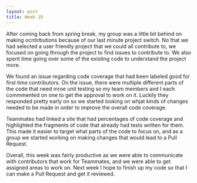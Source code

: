```yaml
---
layout: post
title: Week 10
---
```


After coming back from spring break, my group was a little bit behind on making ocntirbutions because of our last minute project switch. No that we had selected a user friendly project that we could all contribute to, we focused on going through the project to find issues to contribute to. We also spent time going over some of the existing code to understand the project more.

We found an issue regarding code coverage that had been labeled good for first time contributors. On the issue, there were multiple different parts of the code that need mroe unit testing so my team members and I each commmented on one to get the approval to work on it. Luckily they responded pretty early on so we started looking on whjat kinds of changes needed to be made in order to improve the overall code coverage.

Teammates had linked a site that had percentages of code coverage and highlighted the fragments of code that already had tests written for them. This made it easier to target what parts of the code to focus on, and as a group we started working on making changes that would lead to a Pull Request.

Overall, this week was fairly productive as we were able to communicate with contributors that work for Teammates, and we were able to get assigned areas to work on. Next week I hope to finish up my code so that I can make a Pull Request and get it reviewed.
